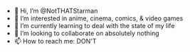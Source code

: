 - 👋 Hi, I’m @NotTHATStarman
- 👀 I’m interested in anime, cinema, comics, & video games
- 🌱 I’m currently learning to deal with the state of my life
- 💞️ I’m looking to collaborate on absolutely nothing
- 📫 How to reach me: DON'T

<!---
NotTHATStarman/NotTHATStarman is a ✨ special ✨ repository because its `README.md` (this file) appears on your GitHub profile.
You can click the Preview link to take a look at your changes.
--->
